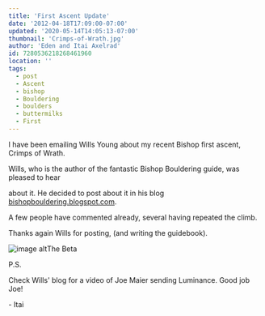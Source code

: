 ```yaml
---
title: 'First Ascent Update'
date: '2012-04-18T17:09:00-07:00'
updated: '2020-05-14T14:05:13-07:00'
thumbnail: 'Crimps-of-Wrath.jpg'
author: 'Eden and Itai Axelrad'
id: 7280536218268461960
location: ''
tags:
  - post
  - Ascent
  - bishop
  - Bouldering
  - boulders
  - buttermilks
  - First
---
```

I have been emailing Wills Young about my recent Bishop first ascent, Crimps of Wrath.

Wills, who is the author of the fantastic Bishop Bouldering guide, was pleased to hear

about it. He decided to post about it in his blog [bishopbouldering.blogspot.com](/images/possible-new-v10-on-cave-boulder.html).

A few people have commented already, several having repeated the climb.

Thanks again Wills for posting, (and writing the guidebook).

![image alt](/images/Crimps-of-Wrath.jpg)The Beta

P.S.

Check Wills' blog for a video of Joe Maier sending Luminance. Good job Joe!

\- Itai
